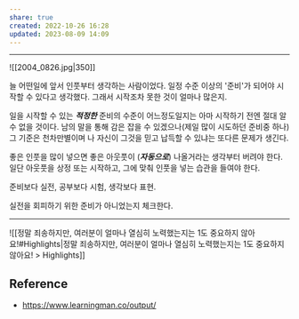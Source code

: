 ```yaml
---
share: true
created: 2022-10-26 16:28
updated: 2023-08-09 14:09
---
```


---

![[2004_0826.jpg|350]]

늘 어떤일에 앞서 인풋부터 생각하는 사람이었다.
일정 수준 이상의 '준비'가 되어야 시작할 수 있다고 생각했다.
그래서 시작조차 못한 것이 얼마나 많은지.

일을 시작할 수 있는 ***적정한*** 준비의 수준이 어느정도일지는
아마 시작하기 전엔 절대 알 수 없을 것이다.
남의 말을 통해 감은 잡을 수 있겠으나(제일 많이 시도하던 준비중 하나)
그 기준은 천차만별이며 나 자신이 그것을 믿고 납득할 수 있냐는
또다른 문제가 생긴다.

좋은 인풋을 많이 넣으면 좋은 아웃풋이 (***자동으로***) 나올거라는 생각부터 버려야 한다.
일단 아웃풋을 상정 또는 시작하고,
그에 맞춰 인풋을 넣는 습관을 들여야 한다.

준비보다 실전,
공부보다 시험,
생각보다 표현.

실전을 회피하기 위한 준비가 아니었는지 체크한다.


---

![[정말 죄송하지만, 여러분이 얼마나 열심히 노력했는지는 1도 중요하지 않아요!#Highlights|정말 죄송하지만, 여러분이 얼마나 열심히 노력했는지는 1도 중요하지 않아요! > Highlights]]



## Reference
- https://www.learningman.co/output/